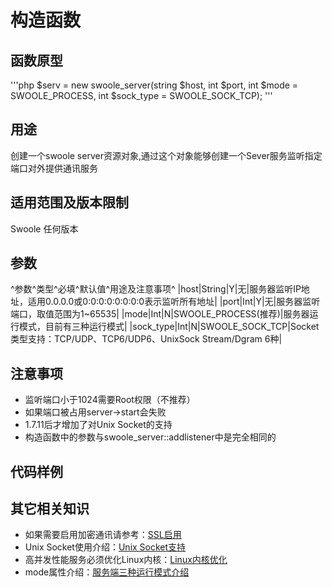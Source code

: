 # 构造函数

## 函数原型

'''php
$serv = new swoole_server(string $host, int $port, int $mode = SWOOLE_PROCESS,
    int $sock_type = SWOOLE_SOCK_TCP);
'''

## 用途
创建一个swoole server资源对象,通过这个对象能够创建一个Sever服务监听指定端口对外提供通讯服务

## 适用范围及版本限制
Swoole 任何版本

## 参数
^参数^类型^必填^默认值^用途及注意事项^
|host|String|Y|无|服务器监听IP地址，适用0.0.0.0或0:0:0:0:0:0:0:0表示监听所有地址|
|port|Int|Y|无|服务器监听端口，取值范围为1~65535|
|mode|Int|N|SWOOLE_PROCESS(推荐)|服务器运行模式，目前有三种运行模式|
|sock_type|Int|N|SWOOLE_SOCK_TCP|Socket类型支持：TCP/UDP、TCP6/UDP6、UnixSock Stream/Dgram 6种|

## 注意事项
 * 监听端口小于1024需要Root权限（不推荐）
 * 如果端口被占用server->start会失败
 * 1.7.11后才增加了对Unix Socket的支持
 * 构造函数中的参数与swoole_server::addlistener中是完全相同的

## 代码样例

## 其它相关知识
 * 如果需要启用加密通讯请参考：[SSL启用]()
 * Unix Socket使用介绍：[Unix Socket支持]()
 * 高并发性能服务必须优化Linux内核：[Linux内核优化]()
 * mode属性介绍：[服务端三种运行模式介绍]()